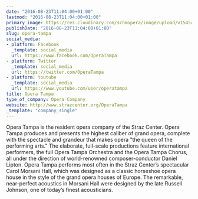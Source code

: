```yaml
---
date: "2016-08-23T11:04:00+01:00"
lastmod: "2016-08-23T11:04:00+01:00"
primary_image: https://res.cloudinary.com/schmopera/image/upload/v1545409169/media/webhook-uploads/1471946664115/2016-08-24---Logo-OT.jpg.jpg
publishDate: "2016-08-23T11:04:00+01:00"
slug: opera-tampa
social_media:
- platform: Facebook
  _template: social_media
  url: https://www.facebook.com/OperaTampa
- platform: Twitter
  _template: social_media
  url: https://twitter.com/OperaTampa
- platform: Youtube
  _template: social_media
  url: https://www.youtube.com/user/operatampa
title: Opera Tampa
type_of_company: Opera Company
website: http://www.strazcenter.org/OperaTampa
_template: "company_single"
---
```


Opera Tampa is the resident opera company of the Straz Center. Opera Tampa produces and presents the highest caliber of grand opera, complete with the spectacle and grandeur that makes opera "the queen of the performing arts." The elaborate, full-scale productions feature international performers, the full Opera Tampa Orchestra and the Opera Tampa Chorus, all under the direction of world-renowned composer-conductor Daniel Lipton. Opera Tampa performs most often in the Straz Center’s spectacular Carol Morsani Hall, which was designed as a classic horseshoe opera house in the style of the grand opera houses of Europe. The remarkable, near-perfect acoustics in Morsani Hall were designed by the late Russell Johnson, one of today’s finest acousticians.
